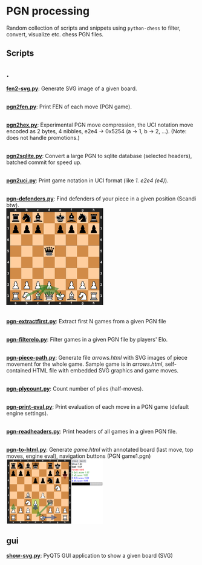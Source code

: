 # PGN processing

Random collection of scripts and snippets using `python-chess` to filter,
convert, visualize etc. chess PGN files.

## Scripts

## .
[**fen2-svg.py**](fen2-svg.py):
Generate SVG image of a given board.

\
[**pgn2fen.py**](pgn2fen.py):
Print FEN of each move (PGN game).

\
[**pgn2hex.py**](pgn2hex.py):
Experimental PGN move compression, the UCI notation move encoded as 2 bytes,
4 nibbles, e2e4 -> 0x5254 (a -> 1, b -> 2, ...). (Note: does not handle promotions.)

\
[**pgn2sqlite.py**](pgn2sqlite.py):
Convert a large PGN to sqlite database (selected headers), batched commit for
speed up.

\
[**pgn2uci.py**](pgn2uci.py):
Print game notation in UCI format (like *1. e2e4 (e4)*).

\
[**pgn-defenders.py**](pgn-defenders.py):
Find defenders of your piece in a given position (Scandi btw).
<br> <img src="examples/defenders.png" width="256" />

\
[**pgn-extractfirst.py**](pgn-extractfirst.py):
Extract first N games from a given PGN file

\
[**pgn-filterelo.py**](pgn-filterelo.py):
Filter games in a given PGN file by players' Elo.

\
[**pgn-piece-path.py**](pgn-piece-path.py):
Generate file *arrows.html* with SVG images of piece movement for the whole
game.  Sample game is in *arrows.html*, self-contained HTML file with embedded
SVG graphics and game moves.

\
[**pgn-plycount.py**](pgn-plycount.py):
Count number of plies (half-moves).

\
[**pgn-print-eval.py**](pgn-print-eval.py):
Print evaluation of each move in a PGN game (default engine settings).

\
[**pgn-readheaders.py**](pgn-readheaders.py):
Print headers of all games in a given PGN file.

\
[**pgn-to-html.py**](pgn-to-html.py):
Generate *game.html* with annotated board (last move, top moves, engine eval),
navigation buttons (PGN game1.pgn)
<br> <img src="examples/game-eval/pgn-to-html-move.png" width="256" />


## gui
[**show-svg.py**](gui/show-svg.py):
PyQT5 GUI application to show a given board (SVG)

